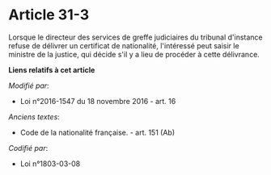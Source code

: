 # Article 31-3

Lorsque le directeur des services de greffe judiciaires du tribunal d'instance refuse de délivrer un certificat de
nationalité, l'intéressé peut saisir le ministre de la justice, qui décide s'il y a lieu de procéder à cette délivrance.

**Liens relatifs à cet article**

_Modifié par_:

  - Loi n°2016-1547 du 18 novembre 2016 - art. 16

_Anciens textes_:

  - Code de la nationalité française. - art. 151 (Ab)

_Codifié par_:

  - Loi n°1803-03-08
